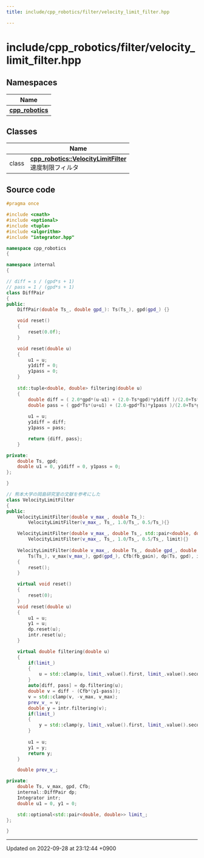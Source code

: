 ```yaml
---
title: include/cpp_robotics/filter/velocity_limit_filter.hpp

---
```


# include/cpp_robotics/filter/velocity_limit_filter.hpp



## Namespaces

| Name           |
| -------------- |
| **[cpp_robotics](/cpp_robotics/doxybook/Namespaces/namespacecpp__robotics/)**  |

## Classes

|                | Name           |
| -------------- | -------------- |
| class | **[cpp_robotics::VelocityLimitFilter](/cpp_robotics/doxybook/Classes/classcpp__robotics_1_1VelocityLimitFilter/)** <br>速度制限フィルタ  |




## Source code

```cpp
#pragma once

#include <cmath>
#include <optional>
#include <tuple>
#include <algorithm>
#include "integrator.hpp"

namespace cpp_robotics
{

namespace internal
{

// diff = s / (gpd*s + 1)
// pass = 1 / (gpd*s + 1)
class DiffPair
{
public:
    DiffPair(double Ts_, double gpd_): Ts(Ts_), gpd(gpd_) {}

    void reset()
    {
        reset(0.0f);
    }

    void reset(double u)
    {
        u1 = u;
        y1diff = 0;
        y1pass = 0;
    }
        
    std::tuple<double, double> filtering(double u)
    {
        double diff = ( 2.0*gpd*(u-u1) + (2.0-Ts*gpd)*y1diff )/(2.0+Ts*gpd);
        double pass = ( gpd*Ts*(u+u1) + (2.0-gpd*Ts)*y1pass )/(2.0+Ts*gpd);
        
        u1 = u;
        y1diff = diff;
        y1pass = pass;

        return {diff, pass};
    }

private:    
    double Ts, gpd;
    double u1 = 0, y1diff = 0, y1pass = 0;
};

}

// 熊本大学の岡島研究室の文献を参考にした
class VelocityLimitFilter
{
public:
    VelocityLimitFilter(double v_max_, double Ts_):
        VelocityLimitFilter(v_max_, Ts_, 1.0/Ts_, 0.5/Ts_){}

    VelocityLimitFilter(double v_max_, double Ts_, std::pair<double, double> limit):
        VelocityLimitFilter(v_max_, Ts_, 1.0/Ts_, 0.5/Ts_, limit){}
    
    VelocityLimitFilter(double v_max_, double Ts_, double gpd_, double fb_gain, std::optional<std::pair<double, double>> limit = std::nullopt): 
        Ts(Ts_), v_max(v_max_), gpd(gpd_), Cfb(fb_gain), dp(Ts, gpd), intr(Ts), limit_(limit)
    {
        reset();
    }

    virtual void reset() 
    {
        reset(0);
    }
    void reset(double u)
    {
        u1 = u;
        y1 = u;
        dp.reset(u);
        intr.reset(u);
    }

    virtual double filtering(double u) 
    {
        if(limit_)
        {
            u = std::clamp(u, limit_.value().first, limit_.value().second);
        }
        auto[diff, pass] = dp.filtering(u);
        double v = diff - (Cfb*(y1-pass));
        v = std::clamp(v, -v_max, v_max);
        prev_v_ = v;
        double y = intr.filtering(v);
        if(limit_)
        {
            y = std::clamp(y, limit_.value().first, limit_.value().second);
        }
        
        u1 = u;
        y1 = y;
        return y;
    }

    double prev_v_;

private:
    double Ts, v_max, gpd, Cfb;
    internal::DiffPair dp;
    Integrator intr;
    double u1 = 0, y1 = 0;

    std::optional<std::pair<double, double>> limit_;
};

}
```


-------------------------------

Updated on 2022-09-28 at 23:12:44 +0900

